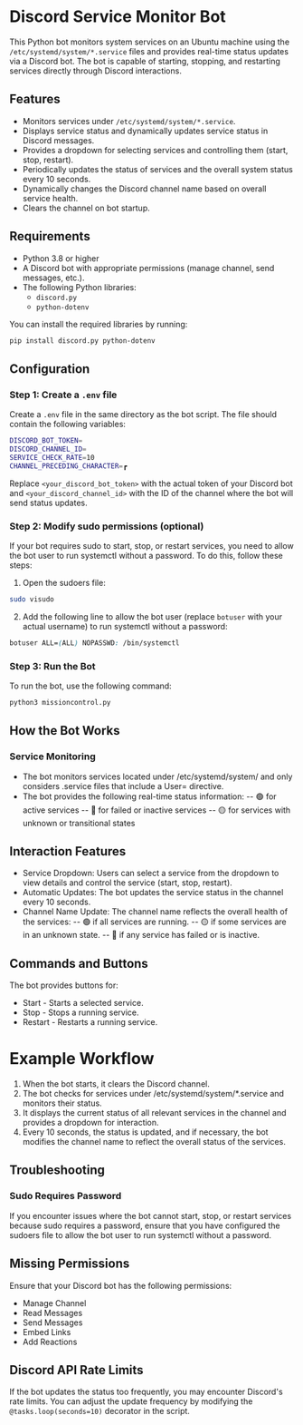 # Discord Service Monitor Bot

This Python bot monitors system services on an Ubuntu machine using the `/etc/systemd/system/*.service` files and provides real-time status updates via a Discord bot. The bot is capable of starting, stopping, and restarting services directly through Discord interactions.

## Features

- Monitors services under `/etc/systemd/system/*.service`.
- Displays service status and dynamically updates service status in Discord messages.
- Provides a dropdown for selecting services and controlling them (start, stop, restart).
- Periodically updates the status of services and the overall system status every 10 seconds.
- Dynamically changes the Discord channel name based on overall service health.
- Clears the channel on bot startup.

## Requirements

- Python 3.8 or higher
- A Discord bot with appropriate permissions (manage channel, send messages, etc.).
- The following Python libraries:
  - `discord.py`
  - `python-dotenv`

You can install the required libraries by running:

```bash
pip install discord.py python-dotenv
```
## Configuration
### Step 1: Create a `.env` file
Create a `.env` file in the same directory as the bot script. The file should contain the following variables:
```bash
DISCORD_BOT_TOKEN=
DISCORD_CHANNEL_ID=
SERVICE_CHECK_RATE=10
CHANNEL_PRECEDING_CHARACTER=┏
```
Replace `<your_discord_bot_token>` with the actual token of your Discord bot and `<your_discord_channel_id>` with the ID of the channel where the bot will send status updates.

### Step 2: Modify sudo permissions (optional)
If your bot requires sudo to start, stop, or restart services, you need to allow the bot user to run systemctl without a password. To do this, follow these steps:

1. Open the sudoers file:
```bash
sudo visudo
```
2. Add the following line to allow the bot user (replace `botuser` with your actual username) to run systemctl without a password:
```css
botuser ALL=(ALL) NOPASSWD: /bin/systemctl
```
### Step 3: Run the Bot
To run the bot, use the following command:
```bash
python3 missioncontrol.py
```
## How the Bot Works
### Service Monitoring
- The bot monitors services located under /etc/systemd/system/ and only considers .service files that include a User= directive.
- The bot provides the following real-time status information:
-- 🟢 for active services
-- 🔴 for failed or inactive services
-- 🟡 for services with unknown or transitional states
## Interaction Features
- Service Dropdown: Users can select a service from the dropdown to view details and control the service (start, stop, restart).
- Automatic Updates: The bot updates the service status in the channel every 10 seconds.
- Channel Name Update: The channel name reflects the overall health of the services:
-- 🟢 if all services are running.
-- 🟡 if some services are in an unknown state.
-- 🔴 if any service has failed or is inactive.
## Commands and Buttons
The bot provides buttons for:
- Start - Starts a selected service.
- Stop - Stops a running service.
- Restart - Restarts a running service.
# Example Workflow
1. When the bot starts, it clears the Discord channel.
2. The bot checks for services under /etc/systemd/system/*.service and monitors their status.
3. It displays the current status of all relevant services in the channel and provides a dropdown for interaction.
4. Every 10 seconds, the status is updated, and if necessary, the bot modifies the channel name to reflect the overall status of the services.
## Troubleshooting
### Sudo Requires Password
If you encounter issues where the bot cannot start, stop, or restart services because sudo requires a password, ensure that you have configured the sudoers file to allow the bot user to run systemctl without a password.
## Missing Permissions
Ensure that your Discord bot has the following permissions:
- Manage Channel
- Read Messages
- Send Messages
- Embed Links
- Add Reactions
## Discord API Rate Limits
If the bot updates the status too frequently, you may encounter Discord's rate limits. You can adjust the update frequency by modifying the `@tasks.loop(seconds=10)` decorator in the script.
